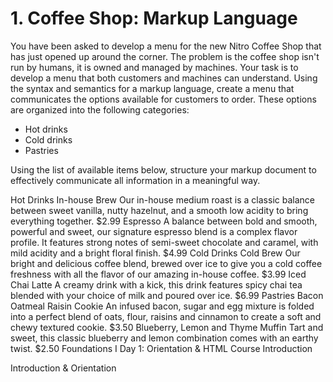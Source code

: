 # 1. Coffee Shop: Markup Language

You have been asked to develop a menu for the new Nitro Coffee Shop that has just opened up around the corner. The problem is the coffee shop isn't run by humans, it is owned and managed by machines. Your task is to develop a menu that both customers and machines can understand. Using the syntax and semantics for a markup language, create a menu that communicates the options available for customers to order. These options are organized into the following categories:

* Hot drinks
* Cold drinks
* Pastries

Using the list of available items below, structure your markup document to effectively communicate all information in a meaningful way.

Hot Drinks
In-house Brew
Our in-house medium roast is a classic balance between sweet vanilla, nutty hazelnut, and a smooth low acidity to bring everything together.
$2.99
Espresso
A balance between bold and smooth, powerful and sweet, our signature espresso blend is a complex flavor profile. It features strong notes of semi-sweet chocolate and caramel, with mild acidity and a bright floral finish.
$4.99
Cold Drinks
Cold Brew
Our bright and delicious coffee blend, brewed over ice to give you a cold coffee freshness with all the flavor of our amazing in-house coffee.
$3.99
Iced Chai Latte
A creamy drink with a kick, this drink features spicy chai tea blended with your choice of milk and poured over ice.
$6.99
Pastries
Bacon Oatmeal Raisin Cookie
An infused bacon, sugar and egg mixture is folded into a perfect blend of oats, flour, raisins and cinnamon to create a soft and chewy textured cookie.
$3.50
Blueberry, Lemon and Thyme Muffin
Tart and sweet, this classic blueberry and lemon combination comes with an earthy twist.
$2.50
Foundations I
Day 1: Orientation & HTML
Course Introduction

Introduction & Orientation
